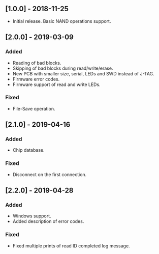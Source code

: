 ## [1.0.0] - 2018-11-25
- Initial release. Basic NAND operations support.
## [2.0.0] - 2019-03-09
### Added
- Reading of bad blocks.
- Skipping of bad blocks during read/write/erase.
- New PCB with smaller size, serial, LEDs and SWD instead of J-TAG.
- Firmware error codes.
- Firmware support of read and write LEDs.
### Fixed
- File-Save operation.
## [2.1.0] - 2019-04-16
### Added
- Chip database.
### Fixed
- Disconnect on the first connection.
## [2.2.0] - 2019-04-28
### Added
- Windows support.
- Added description of error codes.
### Fixed
- Fixed multiple prints of read ID completed log message.

